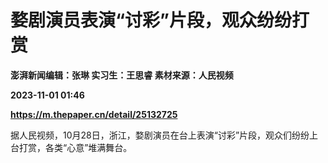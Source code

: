 # 婺剧演员表演“讨彩”片段，观众纷纷打赏
**澎湃新闻编辑：张琳 实习生：王思睿 素材来源：人民视频**

**2023-11-01 01:46**

**https://m.thepaper.cn/detail/25132725**

据人民视频，10月28日，浙江，婺剧演员在台上表演“讨彩”片段，观众们纷纷上台打赏，各类“心意”堆满舞台。